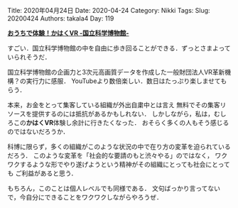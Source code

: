 ﻿Title: 2020年04月24日
Date: 2020-04-24
Category: Nikki
Tags: 
Slug: 20200424
Authors: takala4
Day: 119




**[おうちで体験！かはくVR -国立科学博物館-](https://www.kahaku.go.jp/VR/)**


すごい．国立科学博物館の中を自由に歩き回ることができる．ずっとさまよっていられそうだ．


国立科学博物館の企画力と3次元高画質データを作成した一般財団法人VR革新機構？の実行力に感服．
YouTubeより数倍楽しい．数日はたっぷり楽しませてもらう．


本来，お金をとって集客している組織が外出自粛中とは言え
無料でその集客リソースを提供するのには抵抗があるかもしれない．
しかしながら，私は，むしろこの**かはくVR**体験し余計に行きたくなった．
おそらく多くの人もそう感じるのではないだろうか．


科博に限らず，多くの組織がこのような状況の中で在り方の変革を迫られているだろう．
このような変革を「社会的な要請のもと渋々やる」のではなく，
ワクワクするような形でやり遂げようという精神がその組織にとっても社会にとっても
ご利益があると思う．


もちろん，このことは個人レベルでも同様である．
文句ばっかり言ってないで，今自分にできることをワクワクしながらやろうぜ．

